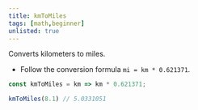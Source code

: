 ```yaml
---
title: kmToMiles
tags: [math,beginner]
unlisted: true
---
```


Converts kilometers to miles.

- Follow the conversion formula `mi = km * 0.621371`.

```js
const kmToMiles = km => km * 0.621371;
```

```js
kmToMiles(8.1) // 5.0331051
```
